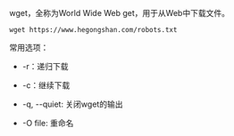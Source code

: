 wget，全称为World Wide Web get，用于从Web中下载文件。

```shell
wget https://www.hegongshan.com/robots.txt
```

常用选项：

* -r：递归下载
* -c：继续下载

* -q, --quiet: 关闭wget的输出

* -O file: 重命名
